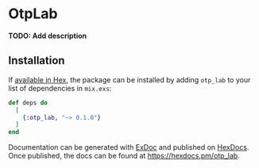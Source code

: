 # OtpLab

**TODO: Add description**

## Installation

If [available in Hex](https://hex.pm/docs/publish), the package can be installed
by adding `otp_lab` to your list of dependencies in `mix.exs`:

```elixir
def deps do
  [
    {:otp_lab, "~> 0.1.0"}
  ]
end
```

Documentation can be generated with [ExDoc](https://github.com/elixir-lang/ex_doc)
and published on [HexDocs](https://hexdocs.pm). Once published, the docs can
be found at <https://hexdocs.pm/otp_lab>.

